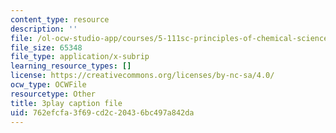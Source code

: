 ```yaml
---
content_type: resource
description: ''
file: /ol-ocw-studio-app/courses/5-111sc-principles-of-chemical-science-fall-2014/762efcfa3f69cd2c20436bc497a842da_B7iFcW8USjQ.srt
file_size: 65348
file_type: application/x-subrip
learning_resource_types: []
license: https://creativecommons.org/licenses/by-nc-sa/4.0/
ocw_type: OCWFile
resourcetype: Other
title: 3play caption file
uid: 762efcfa-3f69-cd2c-2043-6bc497a842da
---
```


